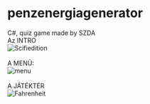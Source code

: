 # penzenergiagenerator
C#,  quiz game made by SZDA
<br/>
Az INTRO
<br/>
![Scifiedition](https://user-images.githubusercontent.com/55109637/140154612-0987b8cc-981f-4cfe-b0cc-4c82c7abbaec.png)
<br/>
<br/>
A MENÜ:
<br/>
![menu](https://user-images.githubusercontent.com/55109637/140155282-bd056e1b-8659-4d5c-83d2-ccf68d25a7e3.png)
<br/>
<br/>
A JÁTÉKTÉR
<br/>
![Fahrenheit](https://user-images.githubusercontent.com/55109637/140153278-7899acbe-617e-452d-ab6a-6177184baada.png)


